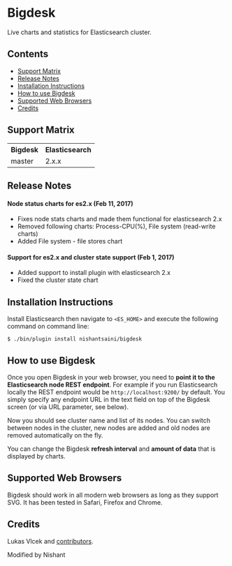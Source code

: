 # Bigdesk

Live charts and statistics for Elasticsearch cluster.

## Contents

- [Support Matrix](#support-matrix)
- [Release Notes](#release-notes)
- [Installation Instructions](#installation-instructions)
- [How to use Bigdesk](#how-to-use-bigdesk)
- [Supported Web Browsers](#supported-web-browsers)
- [Credits](#credits)

## Support Matrix

<table>
  <tr>
    <th>Bigdesk</th>
    <th>Elasticsearch</th>
  </tr>
  <tr>
    <td>master</td>
    <td>2.x.x</td>
  </tr>  
</table>

## Release Notes

#### Node status charts for es2.x (Feb 11, 2017)

- Fixes node stats charts and made them functional for elasticsearch 2.x
- Removed following charts: Process-CPU(%), File system (read-write charts)
- Added File system - file stores chart

#### Support for es2.x and cluster state support (Feb 1, 2017)

- Added support to install plugin with elasticsearch 2.x
- Fixed the cluster state chart

## Installation Instructions

Install Elasticsearch then navigate to `<ES_HOME>` and execute the following command on command line:

    $ ./bin/plugin install nishantsaini/bigdesk

## How to use Bigdesk

Once you open Bigdesk in your web browser, you need to **point it to the Elasticsearch node REST endpoint**.
For example if you run Elasticsearch locally the REST endpoint would be `http://localhost:9200/` by default.
You simply specify any endpoint URL in the text field on top of the Bigdesk screen (or via URL parameter, see below).

Now you should see cluster name and list of its nodes. You can switch between nodes in the cluster, new nodes are added
and old nodes are removed automatically on the fly.

You can change the Bigdesk **refresh interval** and **amount of data** that is displayed by charts.

## Supported Web Browsers

Bigdesk should work in all modern web browsers as long as they support SVG. It has been tested in Safari, Firefox and Chrome.

## Credits

Lukas Vlcek and [contributors](https://github.com/lukas-vlcek/bigdesk/contributors).

Modified by Nishant
